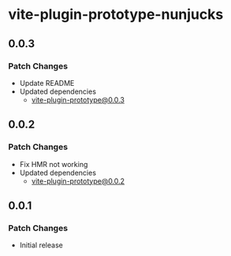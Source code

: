 # vite-plugin-prototype-nunjucks

## 0.0.3

### Patch Changes

- Update README
- Updated dependencies
  - vite-plugin-prototype@0.0.3

## 0.0.2

### Patch Changes

- Fix HMR not working
- Updated dependencies
  - vite-plugin-prototype@0.0.2

## 0.0.1

### Patch Changes

- Initial release
